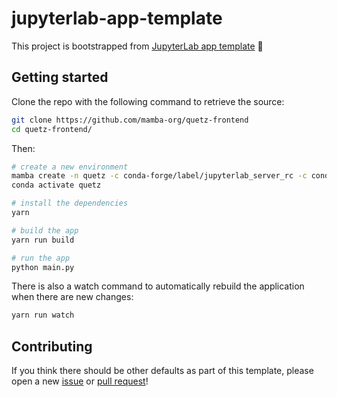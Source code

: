 # jupyterlab-app-template

This project is bootstrapped from [JupyterLab app template](https://github.com/jtpio/jupyterlab-app-template) 🚀

## Getting started
Clone the repo with the following command to retrieve the source:
```bash
git clone https://github.com/mamba-org/quetz-frontend
cd quetz-frontend/
```

Then:
```bash
# create a new environment
mamba create -n quetz -c conda-forge/label/jupyterlab_server_rc -c conda-forge nodejs yarn python jupyterlab_server=2 -y
conda activate quetz

# install the dependencies
yarn

# build the app
yarn run build

# run the app
python main.py
```

There is also a watch command to automatically rebuild the application when there are new changes:

```bash
yarn run watch
```

## Contributing

If you think there should be other defaults as part of this template, please open a new [issue](https://github.com/jtpio/jupyterlab-app-template/issues) or [pull request](https://github.com/jtpio/jupyterlab-app-template/pulls)!
